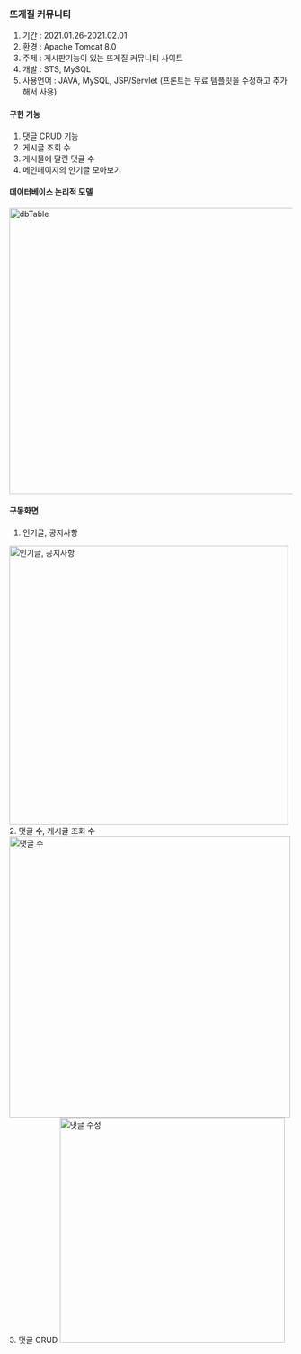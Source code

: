 ### 뜨게질 커뮤니티
 1. 기간 : 2021.01.26-2021.02.01
 2. 환경 : Apache Tomcat 8.0
 3. 주제 : 게시판기능이 있는 뜨게질 커뮤니티 사이트
 4. 개발 : STS, MySQL
 5. 사용언어 : JAVA, MySQL, JSP/Servlet
   (프론트는 무료 템플릿을 수정하고 추가해서 사용)

#### 구현 기능
1. 댓글 CRUD 기능
2. 게시글 조회 수
3. 게시물에 달린 댓글 수
4. 메인페이지의 인기글 모아보기

#### 데이터베이스 논리적 모델
<img width="508" alt="dbTable" src="https://user-images.githubusercontent.com/73827546/127446995-cc739881-2033-4c42-90c6-a84e85676dfb.png">

#### 구동화면
1. 인기글, 공지사항
<img width="496" alt="인기글, 공지사항" src="https://user-images.githubusercontent.com/73827546/127447052-f32bef37-148d-4299-8c93-654ea552861d.png">
2. 댓글 수, 게시글 조회 수 
<img width="500" alt="댓글 수" src="https://user-images.githubusercontent.com/73827546/127447097-e5a1c89b-1f7f-445b-8872-41806043ad46.png">
3. 댓글 CRUD
<img width="400" alt="댓글 수정" src="https://user-images.githubusercontent.com/73827546/127447125-6863618c-859f-48aa-9873-078489973e6f.png">
